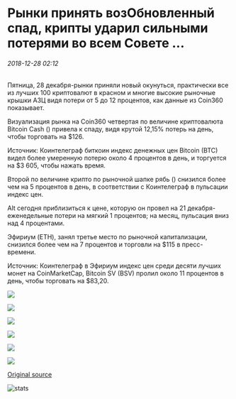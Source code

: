 # Рынки принять возОбновленный спад, крипты ударил сильными потерями во всем Совете ...

###### 2018-12-28 02:12

Пятница, 28 декабря-рынки приняли новый окунуться, практически все из лучших 100 криптовалют в красном и многие высокие рыночные крышки АЗЦ видя потери от 5 до 12 процентов, как данные из Coin360 показывает.

Визуализация рынка на Coin360 четвертая по величине криптовалюта Bitcoin Cash () привела к спаду, видя крутой 12,15% потерь на день, чтобы торговать на $126.

Источник: Коинтелеграф биткоин индекс денежных цен Bitcoin (BTC) видел более умеренную потерю около 4 процентов в день, и торгуется на $3 605, чтобы нажать время.

Второй по величине крипто по рыночной шапке рябь () снизился более чем на 5 процентов в день, в соответствии с Коинтелеграф в пульсации индекс цен.

Alt сегодня приблизиться к цене, которую он провел на 21 декабря-еженедельные потери на мягкий 1 процентов; на месяц, пульсация вниз над 4 процентами.

Эфириум (ETH), занял третье место по рыночной капитализации, снизился более чем на 7 процентов и торговли на $115 в пресс-времени.

Источник: Коинтелеграф в Эфириум индекс цен среди десяти лучших монет на CoinMarketCap, Bitcoin SV (BSV) пролил около 11 процентов в день, чтобы торговать на $83,20.

![](https://s3.cointelegraph.com/storage/uploads/view/68a4cc2a73e3fbcae146c406c28f2bd4.png)

![](https://s3.cointelegraph.com/storage/uploads/view/c5c20b6ddb659ff32efb38a8200bd5ca.png)

![](https://s3.cointelegraph.com/storage/uploads/view/168811ff9b3111ebce42a88df3a08986.png)

![](https://s3.cointelegraph.com/storage/uploads/view/3392d1b4409a99bab1499f2fd9456904.png)

![](https://s3.cointelegraph.com/storage/uploads/view/e6c3b7c63012f59adf27f4bcaf33298d.png)

![](https://s3.cointelegraph.com/storage/uploads/view/bdd259d6aaf4756bdb60b7f8be61113a.png)

[Original source](https://cointelegraph.com/news/markets-take-renewed-downturn-cryptos-hit-by-strong-losses-across-the-board)

![stats](https://c.statcounter.com/11760860/0/a89fa40b/1/ "stats")